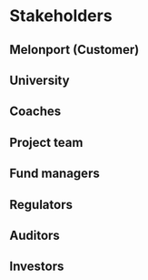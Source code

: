 # Stakeholders

## Melonport (Customer)

## University

## Coaches

## Project team

## Fund managers

## Regulators

## Auditors

## Investors
